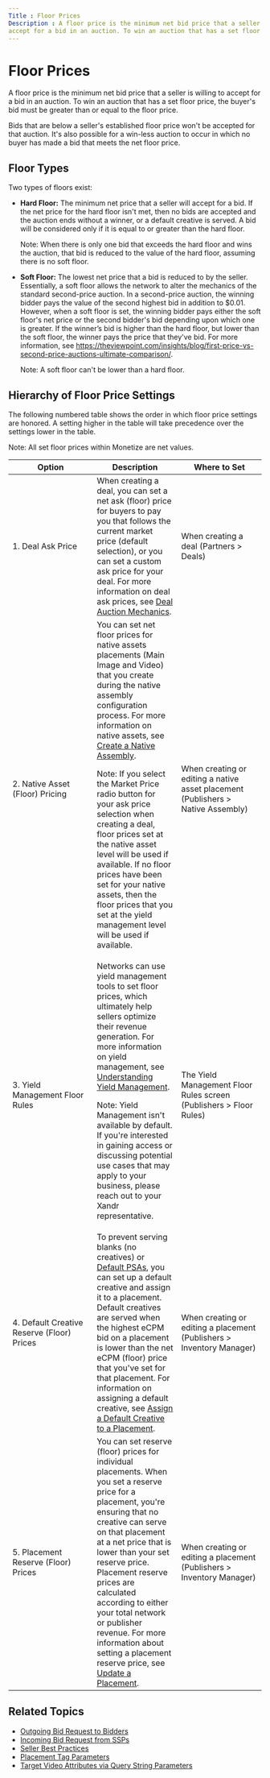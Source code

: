 ```yaml
---
Title : Floor Prices
Description : A floor price is the minimum net bid price that a seller is willing to
accept for a bid in an auction. To win an auction that has a set floor
---
```



# Floor Prices



A floor price is the minimum net bid price that a seller is willing to
accept for a bid in an auction. To win an auction that has a set floor
price, the buyer's bid must be greater than or equal to the floor price.

Bids that are below a seller's established floor price won't be accepted
for that auction. It's also possible for a win-less auction to occur in
which no buyer has made a bid that meets the net floor price.

<div id="floor-prices__section_e5d36835-8056-4d3c-8d2b-1c770797ed60"
>

## Floor Types

<div id="floor-prices__p_144ca296-2068-4854-a6e1-3db02235c81d"
>

Two types of floors exist:

- **Hard Floor:** The minimum net price that a seller will accept for a
  bid. If the net price for the hard floor isn't met, then no bids are
  accepted and the auction ends without a winner, or a default creative
  is served. A bid will be considered only if it is equal to or greater
  than the hard floor.
  

  Note: When there is only one bid that
  exceeds the hard floor and wins the auction, that bid is reduced to
  the value of the hard floor, assuming there is no soft floor.

  
- **Soft Floor:** The lowest net price that a bid is reduced to by the
  seller. Essentially, a soft floor allows the network to alter the
  mechanics of the standard second-price auction. In a second-price
  auction, the winning bidder pays the value of the second highest bid
  in addition to $0.01. However, when a soft floor is set, the winning
  bidder pays either the soft floor's net price or the second bidder's
  bid depending upon which one is greater. If the winner’s bid is higher
  than the hard floor, but lower than the soft floor, the winner pays
  the price that they've bid. For more information, see <a
  href="https://theviewpoint.com/insights/blog/first-price-vs-second-price-auctions-ultimate-comparison/"
  class="xref"
  target="_blank">https://theviewpoint.com/insights/blog/first-price-vs-second-price-auctions-ultimate-comparison/</a>.
  

  Note: A soft floor can't be lower
  than a hard floor.

  





<div id="floor-prices__section_hpq_xw3_3tb" >

## Hierarchy of Floor Price Settings

The following numbered table shows the order in which floor price
settings are honored. A setting higher in the table will take precedence
over the settings lower in the table.



Note: All set floor prices within
Monetize are net values.



<table id="floor-prices__table_nps_rfj_3tb" class="table frame-all"
style="width:100%;">
<colgroup>
<col style="width: 33%" />
<col style="width: 33%" />
<col style="width: 33%" />
</colgroup>
<thead class="thead">
<tr class="header row">
<th id="floor-prices__table_nps_rfj_3tb__entry__1"
class="entry">Option</th>
<th id="floor-prices__table_nps_rfj_3tb__entry__2"
class="entry">Description</th>
<th id="floor-prices__table_nps_rfj_3tb__entry__3" class="entry">Where
to Set</th>
</tr>
</thead>
<tbody class="tbody">
<tr class="odd row">
<td class="entry" headers="floor-prices__table_nps_rfj_3tb__entry__1">1.
Deal Ask Price</td>
<td class="entry"
headers="floor-prices__table_nps_rfj_3tb__entry__2">When creating a
deal, you can set a net ask (floor) price for buyers to pay you that
follows the current market price (default selection), or you can set a
custom ask price for your deal. For more information on deal ask prices,
see <a href="deal-auction-mechanics.html" class="xref">Deal Auction
Mechanics</a>.</td>
<td class="entry"
headers="floor-prices__table_nps_rfj_3tb__entry__3">When creating a deal
(Partners
&gt; Deals)</td>
</tr>
<tr class="even row">
<td class="entry" headers="floor-prices__table_nps_rfj_3tb__entry__1">2.
Native Asset (Floor) Pricing</td>
<td class="entry"
headers="floor-prices__table_nps_rfj_3tb__entry__2">You can set net
floor prices for native assets placements (Main Image and Video) that
you create during the native assembly configuration process. For more
information on native assets, see <a
href="create-a-native-assembly.html" class="xref"
title="You can easily modify native assemblies that contain pre-configured native creative asset specifications or create your own from scratch.">Create
a Native Assembly</a>.

Note: If you select the <span
class="ph uicontrol">Market Price radio button for your ask price
selection when creating a deal, floor prices set at the native asset
level will be used if available. If no floor prices have been set for
your native assets, then the floor prices that you set at the yield
management level will be used if available.
</td>
<td class="entry"
headers="floor-prices__table_nps_rfj_3tb__entry__3">When creating or
editing a native asset placement (<span
class="ph uicontrol">Publishers &gt; <span
class="ph uicontrol">Native Assembly)</td>
</tr>
<tr class="odd row">
<td class="entry" headers="floor-prices__table_nps_rfj_3tb__entry__1">3.
Yield Management Floor Rules</td>
<td class="entry"
headers="floor-prices__table_nps_rfj_3tb__entry__2">Networks can use
yield management tools to set floor prices, which ultimately help
sellers optimize their revenue generation. For more information on yield
management, see <a href="understanding-yield-management.html"
class="xref">Understanding Yield Management</a>.

Note: Yield Management isn't available
by default. If you're interested in gaining access or discussing
potential use cases that may apply to your business, please reach out to
your Xandr representative.
</td>
<td class="entry"
headers="floor-prices__table_nps_rfj_3tb__entry__3">The Yield Management
Floor Rules screen (<span
class="ph menucascade">Publishers &gt;
Floor Rules)</td>
</tr>
<tr class="even row">
<td class="entry" headers="floor-prices__table_nps_rfj_3tb__entry__1">4.
Default Creative Reserve (Floor) Prices</td>
<td class="entry" headers="floor-prices__table_nps_rfj_3tb__entry__2">To
prevent serving blanks (no creatives) or <a href="default-psas.html"
class="xref">Default PSAs</a>, you can set up a default creative and
assign it to a placement. Default creatives are served when the highest
eCPM bid on a placement is lower than the net eCPM (floor) price that
you've set for that placement. For information on assigning a default
creative, see <a href="assign-a-default-creative-to-a-placement.html"
class="xref">Assign a Default Creative to a Placement</a>.</td>
<td class="entry"
headers="floor-prices__table_nps_rfj_3tb__entry__3">When creating or
editing a placement (<span
class="ph uicontrol">Publishers &gt; <span
class="ph uicontrol">Inventory Manager)</td>
</tr>
<tr class="odd row">
<td class="entry" headers="floor-prices__table_nps_rfj_3tb__entry__1">5.
Placement Reserve (Floor) Prices</td>
<td class="entry"
headers="floor-prices__table_nps_rfj_3tb__entry__2">You can set reserve
(floor) prices for individual placements. When you set a reserve price
for a placement, you're ensuring that no creative can serve on that
placement at a net price that is lower than your set reserve price.
Placement reserve prices are calculated according to either your total
network or publisher revenue. For more information about setting a
placement reserve price, see <a href="update-a-placement.html"
class="xref">Update a Placement</a>.</td>
<td class="entry"
headers="floor-prices__table_nps_rfj_3tb__entry__3">When creating or
editing a placement (<span
class="ph uicontrol">Publishers &gt; <span
class="ph uicontrol">Inventory Manager)</td>
</tr>
</tbody>
</table>



<div id="floor-prices__section_ybb_nzb_rtb" >

## Related Topics

- <a
  href="https://docs.xandr.com/bundle/xandr-bidders/page/outgoing-bid-request-to-bidders.html"
  class="xref" target="_blank">Outgoing Bid Request to Bidders</a>
- <a
  href="https://docs.xandr.com/bundle/supply-partners/page/incoming-bid-request-from-ssps.html"
  class="xref" target="_blank">Incoming Bid Request from SSPs</a>
- <a
  href="https://docs.xandr.com/bundle/industry-reference/page/seller-best-practices.html"
  class="xref" target="_blank">Seller Best Practices</a>
- <a href="placement-tag-parameters.html" class="xref">Placement Tag
  Parameters</a>
- <a href="target-video-attributes-via-query-string-parameters.html"
  class="xref"
  title="If you use a tag solution for in-stream video, effectively targeting demand requires knowledge and careful implementation of the range of possible tag parameters.">Target
  Video Attributes via Query String Parameters</a>






